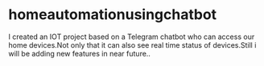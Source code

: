 # homeautomationusingchatbot
I created an IOT project based on a Telegram chatbot who can access our home devices.Not only that it can also see real time status of devices.Still i will be adding new features in near future.. 
